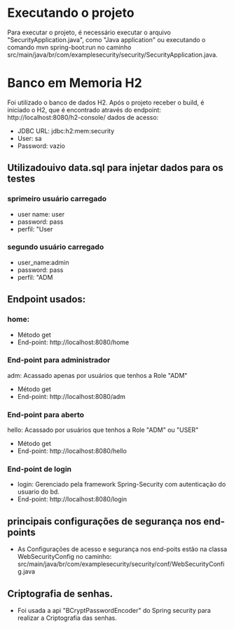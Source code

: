 # Executando o projeto

Para  executar o projeto, é necessário executar o arquivo "SecurityApplication.java", como "Java application" ou executando o comando mvn spring-boot:run 
no caminho src/main/java/br/com/examplesecurity/security/SecurityApplication.java.

# Banco em Memoria H2
Foi utilizado o banco de dados H2.
Após o projeto receber o build, é iniciado o H2, que é encontrado através do endpoint: http://localhost:8080/h2-console/ dados de acesso:

* JDBC URL: jdbc:h2:mem:security
* User: sa
* Password: vazio

## Utilizadouivo data.sql para injetar dados para os testes
### sprimeiro usuário carregado 
* user name: user
* password: pass
* perfil: "User 
### segundo usuário carregado
* user_name:admin
* password: pass
* perfil: "ADM


## Endpoint usados:

### home:  
* Método get 
* End-point: http://localhost:8080/home

### End-point para administrador
  adm: Acassado apenas por usuários que tenhos a Role "ADM"
* Método get 
* End-point: http://localhost:8080/adm

### End-point para aberto
  hello: Acassado por usuários que tenhos a Role "ADM" ou "USER"
* Método get 
* End-point: http://localhost:8080/hello

### End-point de login
* login: Gerenciado pela framework Spring-Security com autenticação do usuario do bd.
* End-point: http://localhost:8080/login

## principais configurações de segurança nos end-points
* As Configurações de acesso e segurança nos end-poits estão na classa WebSecurityConfig
no caminho: src/main/java/br/com/examplesecurity/security/conf/WebSecurityConfig.java

## Criptografia de senhas.
* Foi usada a api "BCryptPasswordEncoder" do Spring security para realizar a Criptografia das senhas.

